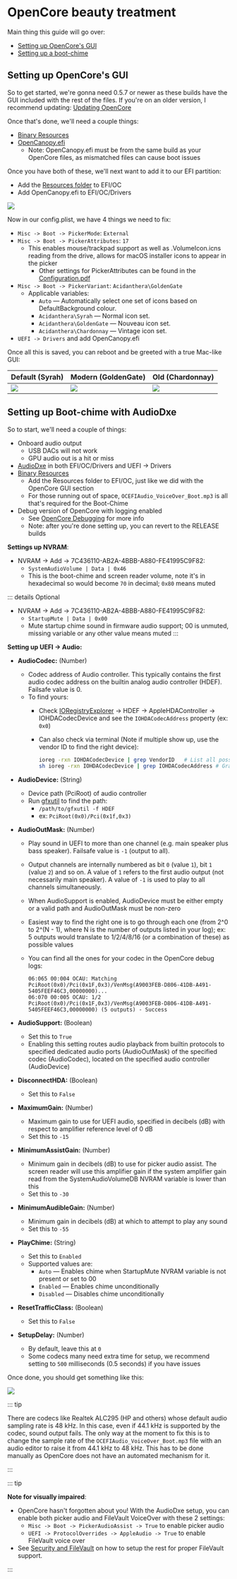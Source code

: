 # OpenCore beauty treatment

Main thing this guide will go over:

* [Setting up OpenCore's GUI](#setting-up-opencores-gui)
* [Setting up a boot-chime](#setting-up-boot-chime-with-audiodxe)

## Setting up OpenCore's GUI

So to get started, we're gonna need 0.5.7 or newer as these builds have the GUI included with the rest of the files. If you're on an older version, I recommend updating: [Updating OpenCore](../universal/update.md)

Once that's done, we'll need a couple things:

* [Binary Resources](https://github.com/acidanthera/OcBinaryData)
* [OpenCanopy.efi](https://github.com/acidanthera/OpenCorePkg/releases)
  * Note: OpenCanopy.efi must be from the same build as your OpenCore files, as mismatched files can cause boot issues

Once you have both of these, we'll next want to add it to our EFI partition:

* Add the [Resources folder](https://github.com/acidanthera/OcBinaryData) to EFI/OC
* Add OpenCanopy.efi to EFI/OC/Drivers

![](../images/extras/gui-md/folder-gui.png)

Now in our config.plist, we have 4 things we need to fix:

* `Misc -> Boot -> PickerMode`: `External`
* `Misc -> Boot -> PickerAttributes`: `17`
  * This enables mouse/trackpad support as well as .VolumeIcon.icns reading from the drive, allows for macOS installer icons to appear in the picker
    * Other settings for PickerAttributes can be found in the [Configuration.pdf](https://github.com/acidanthera/OpenCorePkg/blob/master/Docs/Configuration.pdf)
* `Misc -> Boot -> PickerVariant`: `Acidanthera\GoldenGate`
  * Applicable variables:
    * `Auto` — Automatically select one set of icons based on DefaultBackground colour.
    * `Acidanthera\Syrah` — Normal icon set.
    * `Acidanthera\GoldenGate` — Nouveau icon set.
    * `Acidanthera\Chardonnay` — Vintage icon set.
* `UEFI -> Drivers` and add OpenCanopy.efi

Once all this is saved, you can reboot and be greeted with a true Mac-like GUI:

| Default (Syrah) | Modern (GoldenGate) | Old (Chardonnay) |
| :--- | :--- | :--- |
| ![](../images/extras/gui-md/gui.png) | ![](../images/extras/gui-md/gui-nouveau.png) | ![](../images/extras/gui-md/gui-old.png) |

## Setting up Boot-chime with AudioDxe

So to start, we'll need a couple of things:

* Onboard audio output
  * USB DACs will not work
  * GPU audio out is a hit or miss
* [AudioDxe](https://github.com/acidanthera/OpenCorePkg/releases) in both EFI/OC/Drivers and UEFI -> Drivers
* [Binary Resources](https://github.com/acidanthera/OcBinaryData)
  * Add the Resources folder to EFI/OC, just like we did with the OpenCore GUI section
  * For those running out of space, `OCEFIAudio_VoiceOver_Boot.mp3` is all that's required for the Boot-Chime
* Debug version of OpenCore with logging enabled
  * See [OpenCore Debugging](https://dortania.github.io/OpenCore-Install-Guide/troubleshooting/debug.html) for more info
  * Note: after you're done setting up, you can revert to the RELEASE builds

**Settings up NVRAM**:

* NVRAM -> Add -> 7C436110-AB2A-4BBB-A880-FE41995C9F82:
  * `SystemAudioVolume | Data | 0x46`
  * This is the boot-chime and screen reader volume, note it's in hexadecimal so would become `70` in decimal; `0x80` means muted

::: details Optional

* NVRAM -> Add -> 7C436110-AB2A-4BBB-A880-FE41995C9F82:
  * `StartupMute | Data | 0x00`
  * Mute startup chime sound in firmware audio support; 00 is unmuted, missing variable or any other value means muted
:::

**Setting up UEFI -> Audio:**

* **AudioCodec:** (Number)
  * Codec address of Audio controller. This typically contains the first audio codec address on the builtin analog audio controller (HDEF). Failsafe value is 0.
  * To find yours:
    * Check [IORegistryExplorer](https://github.com/khronokernel/IORegistryClone/blob/master/ioreg-302.zip) -> HDEF -> AppleHDAController -> IOHDACodecDevice and see the `IOHDACodecAddress` property (ex: `0x0`)
    * Can also check via terminal (Note if multiple show up, use the vendor ID to find the right device):

      ```sh
      ioreg -rxn IOHDACodecDevice | grep VendorID   # List all possible devices
      sh ioreg -rxn IOHDACodecDevice | grep IOHDACodecAddress # Grab the codec address
      ```

* **AudioDevice:** (String)
  * Device path (PciRoot) of audio controller
  * Run [gfxutil](https://github.com/acidanthera/gfxutil/releases) to find the path:
    * `/path/to/gfxutil -f HDEF`
    * ex: `PciRoot(0x0)/Pci(0x1f,0x3)`

* **AudioOutMask:** (Number)
  * Play sound in UEFI to more than one channel (e.g. main speaker plus bass speaker). Failsafe value is `-1` (output to all).
  * Output channels are internally numbered as bit `0` (value `1`), bit `1` (value `2`) and so on. A value of `1` refers to the first audio output (not necessarily main speaker). A value of `-1` is used to play to all channels simultaneously.
  * When AudioSupport is enabled, AudioDevice must be either empty or a valid path and AudioOutMask must be non-zero
  * Easiest way to find the right one is to go through each one (from 2^0 to 2^(N - 1), where N is the number of outputs listed in your log); ex: 5 outputs would translate to 1/2/4/8/16 (or a combination of these) as possible values
  * You can find all the ones for your codec in the OpenCore debug logs:

    ```
    06:065 00:004 OCAU: Matching PciRoot(0x0)/Pci(0x1F,0x3)/VenMsg(A9003FEB-D806-41DB-A491-5405FEEF46C3,00000000)...
    06:070 00:005 OCAU: 1/2 PciRoot(0x0)/Pci(0x1F,0x3)/VenMsg(A9003FEB-D806-41DB-A491-5405FEEF46C3,00000000) (5 outputs) - Success
    ```

* **AudioSupport:** (Boolean)
  * Set this to `True`
  * Enabling this setting routes audio playback from builtin protocols to specified dedicated audio ports (AudioOutMask) of the specified codec (AudioCodec), located on the specified audio controller (AudioDevice)

* **DisconnectHDA:** (Boolean)
  * Set this to `False`

* **MaximumGain:** (Number)
  * Maximum gain to use for UEFI audio, specified in decibels (dB) with respect to amplifier reference level of 0 dB
  * Set this to `-15`

* **MinimumAssistGain:** (Number)
  * Minimum gain in decibels (dB) to use for picker audio assist. The screen reader will use this amplifier gain if the system amplifier gain read from the SystemAudioVolumeDB NVRAM variable is lower than this
  * Set this to `-30`

* **MinimumAudibleGain:** (Number)
  * Minimum gain in decibels (dB) at which to attempt to play any sound
  * Set this to `-55`

* **PlayChime:** (String)
  * Set this to `Enabled`
  * Supported values are:
    * `Auto` — Enables chime when StartupMute NVRAM variable is not present or set to 00
    * `Enabled` — Enables chime unconditionally
    * `Disabled` — Disables chime unconditionally

* **ResetTrafficClass:** (Boolean)
  * Set this to `False`

* **SetupDelay:** (Number)
  * By default, leave this at `0`
  * Some codecs many need extra time for setup, we recommend setting to `500` milliseconds (0.5 seconds) if you have issues

Once done, you should get something like this:

![](../images/extras/gui-md/audio-config.png)

::: tip

There are codecs like Realtek ALC295 (HP and others) whose default audio sampling rate is 48 kHz. In this case, even if 44.1 kHz is supported by the codec, sound output fails. The only way at the moment to fix this is to change the sample rate of the `OCEFIAudio_VoiceOver_Boot.mp3` file with an audio editor to raise it from 44.1 kHz to 48 kHz. This has to be done manually as OpenCore does not have an automated mechanism for it.

:::

::: tip

**Note for visually impaired**:

* OpenCore hasn't forgotten about you! With the AudioDxe setup, you can enable both picker audio and FileVault VoiceOver with these 2 settings:
  * `Misc -> Boot -> PickerAudioAssist -> True` to enable picker audio
  * `UEFI -> ProtocolOverrides -> AppleAudio -> True` to enable FileVault voice over
* See [Security and FileVault](../universal/security.md) on how to setup the rest for proper FileVault support.

:::
